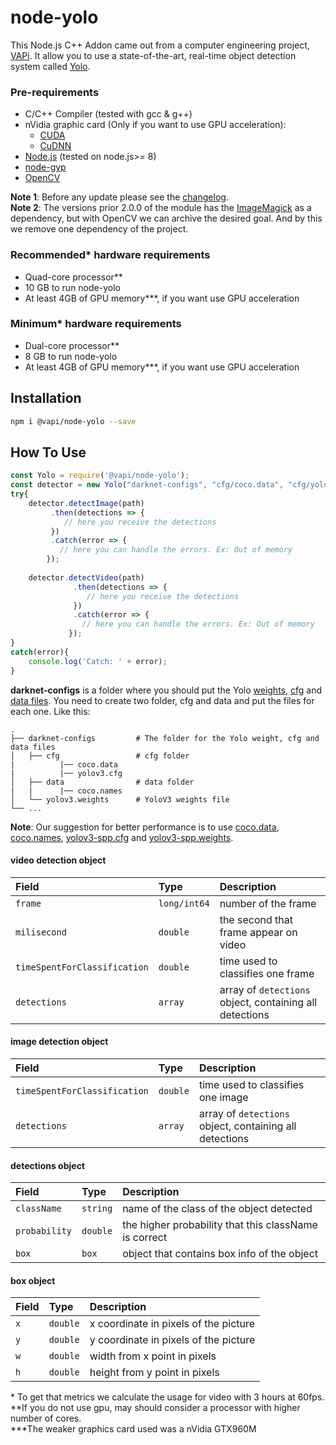 # node-yolo
This Node.js C++ Addon came out from a computer engineering project, [VAPi](https://github.com/freakstatic/vapi-server).
It allow you to use a state-of-the-art, real-time object detection system called [Yolo](https://pjreddie.com/darknet/yolo/).

### Pre-requirements
* C/C++ Compiler (tested with gcc & g++)
* nVidia graphic card (Only if you want to use GPU acceleration):
	* [CUDA](https://developer.nvidia.com/cuda-zone)
	* [CuDNN](https://developer.nvidia.com/cudnn)
* [Node.js](https://nodejs.org/en/) (tested on node.js>= 8)
* [node-gyp](https://www.npmjs.com/package/node-gyp)
* [OpenCV](https://opencv.org)

**Note 1**: Before any update please see the [changelog](https://github.com/rcaceiro/node-yolo/blob/master/CHANGELOG.md).<br>
**Note 2**: The versions prior 2.0.0 of the module has the [ImageMagick](https://www.imagemagick.org) as a dependency, but with OpenCV we can archive the desired goal. And by this we remove one dependency of the project.
### Recommended* hardware requirements
* Quad-core processor**
* 10 GB to run node-yolo
* At least 4GB of GPU memory***, if you want use GPU acceleration
### Minimum* hardware requirements
* Dual-core processor**
* 8 GB to run node-yolo
* At least 4GB of GPU memory***, if you want use GPU acceleration
## Installation
```sh
npm i @vapi/node-yolo --save
```

## How To Use

```javascript
const Yolo = require('@vapi/node-yolo');
const detector = new Yolo("darknet-configs", "cfg/coco.data", "cfg/yolov3.cfg", "yolov3.weights");
try{
	detector.detectImage(path)
         .then(detections => {
            // here you receive the detections
         })
         .catch(error => {
           // here you can handle the errors. Ex: Out of memory
        });
	
	detector.detectVideo(path)
              .then(detections => {
                 // here you receive the detections
              })
              .catch(error => {
                // here you can handle the errors. Ex: Out of memory
             });
}
catch(error){
    console.log('Catch: ' + error);
}
```
**darknet-configs** is a folder where you should put the Yolo [weights](https://pjreddie.com/darknet/yolo/), [cfg](https://github.com/pjreddie/darknet/tree/master/cfg) and [data files](https://github.com/pjreddie/darknet/tree/master/data). 
You need to create two folder, cfg and data and put the files for each one. Like this:<br/>

    .
    ├── darknet-configs         # The folder for the Yolo weight, cfg and data files
    │   ├── cfg                 # cfg folder
    |          |── coco.data
    |          |── yolov3.cfg
    │   ├── data                # data folder
    |   |      |── coco.names
    │   └── yolov3.weights      # YoloV3 weights file
    └── ...

**Note**: Our suggestion for better performance is to use [coco.data](https://raw.githubusercontent.com/pjreddie/darknet/master/cfg/coco.data), [coco.names](https://raw.githubusercontent.com/pjreddie/darknet/master/cfg/coco.names), [yolov3-spp.cfg](https://raw.githubusercontent.com/pjreddie/darknet/master/cfg/yolov3-spp.cfg) and [yolov3-spp.weights](https://pjreddie.com/media/files/yolov3-spp.weights).

#### video detection object
| **Field** | **Type** | **Description**
|:----------|:---------|:-----------------------------------------------------
| `frame` | `long/int64` | number of the frame
| `milisecond` | `double` | the second that frame appear on video
| `timeSpentForClassification` | `double` | time used to classifies one frame
| `detections` | `array` | array of `detections` object, containing all detections 

#### image detection object
| **Field** | **Type** | **Description**
|:----------|:---------|:-----------------------------------------------------
| `timeSpentForClassification` | `double` | time used to classifies one image
| `detections` | `array` | array of `detections` object, containing all detections 

#### detections object
| **Field** | **Type** | **Description**
|:----------|:---------|:-----------------------------------------------------
| `className`   | `string` | name of the class of the object detected
| `probability` | `double` | the higher probability that this className is correct
| `box`         | `box` | object that contains box info of the object

#### box object
| **Field** | **Type** | **Description**
|:----------|:---------|:-----------------------------------------------------
| `x`       | `double` | x coordinate in pixels of the picture
| `y`       | `double` | y coordinate in pixels of the picture
| `w`       | `double` | width from x point in pixels
| `h`       | `double` | height from y point in pixels

\* To get that metrics we calculate the usage for video with 3 hours at 60fps.
<br>\**If you do not use gpu, may should consider a processor with higher number of cores.
<br>\***The weaker graphics card used was a nVidia GTX960M